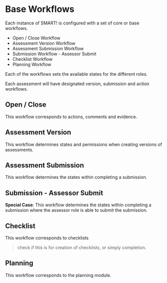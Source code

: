 # Base Workflows

Each instance of SMART! is configured with a set of core or base workflows.
 - Open / Close Workflow
 - Assessment Version Workflow
 - Assessment Submission Workflow
 - Submission Workflow - Assessor Submit
 - Checklist Workflow
 - Planning Workflow

Each of the workflows sets the available states for the different roles.

Each assessment will have designated version, submission and action workflows.

## Open / Close
This workflow corresponds to actions, comments and evidence.

## Assessment Version
This workflow determines states and permissions when creating versions of assessments.

## Assessment Submission
This workflow determines the states within completing a submission.

## Submission - Assessor Submit
**Special Case**: 
This workflow determines the states within completing a submission where the assessor role is able to submit the submission.

## Checklist
This workflow corresponds to checklists
>check if this is for creation of checklists, or simply completion.

## Planning
This workflow corresponds to the planning module.